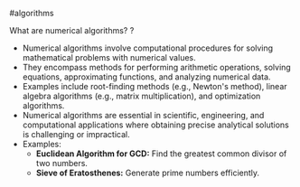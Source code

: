 #algorithms

What are numerical algorithms?
?
- Numerical algorithms involve computational procedures for solving mathematical problems with numerical values.
- They encompass methods for performing arithmetic operations, solving equations, approximating functions, and analyzing numerical data.
- Examples include root-finding methods (e.g., Newton's method), linear algebra algorithms (e.g., matrix multiplication), and optimization algorithms.
- Numerical algorithms are essential in scientific, engineering, and computational applications where obtaining precise analytical solutions is challenging or impractical.
- Examples:
	- **Euclidean Algorithm for GCD:** Find the greatest common divisor of two numbers.
	- **Sieve of Eratosthenes:** Generate prime numbers efficiently.

